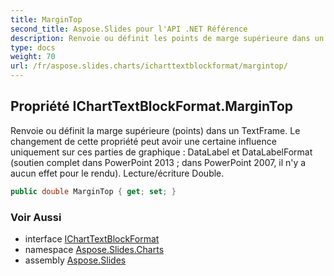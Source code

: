 ```yaml
---
title: MarginTop
second_title: Aspose.Slides pour l'API .NET Référence
description: Renvoie ou définit les points de marge supérieure dans un TextFrame. Le changement de cette propriété peut avoir une certaine influence uniquement sur ces parties de graphique  DataLabel et DataLabelFormat soutien complet dans PowerPoint 2013 ; dans PowerPoint 2007, il n'y a aucun effet pour le rendu. Lecture/écriture Double.
type: docs
weight: 70
url: /fr/aspose.slides.charts/icharttextblockformat/margintop/
---
```


## Propriété IChartTextBlockFormat.MarginTop

Renvoie ou définit la marge supérieure (points) dans un TextFrame. Le changement de cette propriété peut avoir une certaine influence uniquement sur ces parties de graphique : DataLabel et DataLabelFormat (soutien complet dans PowerPoint 2013 ; dans PowerPoint 2007, il n'y a aucun effet pour le rendu). Lecture/écriture Double.

```csharp
public double MarginTop { get; set; }
```

### Voir Aussi

* interface [IChartTextBlockFormat](../../icharttextblockformat)
* namespace [Aspose.Slides.Charts](../../icharttextblockformat)
* assembly [Aspose.Slides](../../../)

<!-- NE PAS ÉDITER : généré par xmldocmd pour Aspose.Slides.dll -->